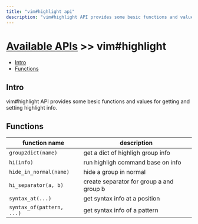 ```yaml
---
title: "vim#highlight api"
description: "vim#highlight API provides some besic functions and values for getting and setting highlight info."
---
```


# [Available APIs](../../) >> vim#highlight

<!-- vim-markdown-toc GFM -->

- [Intro](#intro)
- [Functions](#functions)

<!-- vim-markdown-toc -->

## Intro

vim#highlight API provides some besic functions and values for getting and setting highlight info.

## Functions

| function name             | description                              |
| ------------------------- | ---------------------------------------- |
| `group2dict(name)`        | get a dict of highligh group info        |
| `hi(info)`                | run highligh command base on info        |
| `hide_in_normal(name)`    | hide a group in normal                   |
| `hi_separator(a, b)`      | create separator for group a and group b |
| `syntax_at(...)`          | get syntax info at a position            |
| `syntax_of(pattern, ...)` | get syntax info of a pattern             |
